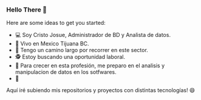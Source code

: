 ### Hello There 👋

<!--
**cristovazz172/cristovazz172** is a ✨ _special_ ✨ repository because its `README.md` (this file) appears on your GitHub profile.
-->
Here are some ideas to get you started:

- 💻 Soy Cristo Josue, Administrador de BD y Analista de datos.
- 🏡 Vivo en Mexico Tijuana BC.
- 👣 Tengo un camino largo por recorrer en este sector. 
- 🕵️‍ Estoy buscando una oportunidad laboral.
- 🌱 Para crecer en esta profesión, me preparo en el analisis y manipulacion de datos en los sotfwares. 
- 🚀 

Aquí iré subiendo mis repositorios y proyectos con distintas tecnologías! 😄 
